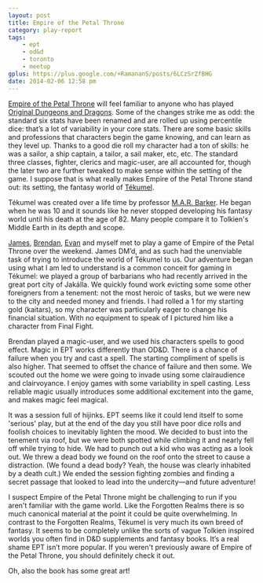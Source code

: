 ```yaml
---
layout: post
title: Empire of the Petal Throne
category: play-report
tags:
    - ept
    - od&d
    - toronto
    - meetup
gplus: https://plus.google.com/+RamananS/posts/6LCzSrZfBHG
date: 2014-02-06 12:58 pm
---
```


[Empire of the Petal Throne][1] will feel familiar to anyone who has played [Original Dungeons and Dragons][2]. Some of the changes strike me as odd: the standard six stats have been renamed and are rolled up using percentile dice: that’s a lot of variability in your core stats. There are some basic skills and professions that characters begin the game knowing, and can learn as they level up. Thanks to a good die roll my character had a ton of skills: he was a sailor, a ship captain, a tailor, a sail maker, etc, etc. The standard three classes, fighter, clerics and magic-user, are all accounted for, though the later two are further tweaked to make sense within the setting of the game. I suppose that is what really makes Empire of the Petal Throne stand out: its setting, the fantasy world of [Tékumel][3]. 

Tékumel was created over a life time by professor [M.A.R. Barker][4]. He began when he was 10 and it sounds like he never stopped developing his fantasy world until his death at the age of 82. Many people compare it to Tolkien's Middle Earth in its depth and scope.

[James][], [Brendan][], [Evan][] and myself met to play a game of Empire of the Petal Throne over the weekend. James DM’d, and as such had the unenviable task of trying to introduce the world of Tékumel to us. Our adventure began using what I am led to understand is a common conceit for gaming in Tékumel: we played a group of barbarians who had recently arrived in the great port city of Jakálla. We quickly found work evicting some some other foreigners from a tenement: not the most heroic of tasks, but we were new to the city and needed money and friends. I had rolled a 1 for my starting gold (kaitars), so my character was particularly eager to change his financial situation. With no equipment to speak of I pictured him like a character from Final Fight.

Brendan played a magic-user, and we used his characters spells to good effect. Magic in EPT works differently than OD&D. There is a chance of failure when you try and cast a spell. The starting compliment of spells is also higher. That seemed to offset the chance of failure and then some. We scouted out the home we were going to invade using some clairaudience and clairvoyance. I enjoy games with some variability in spell casting. Less reliable magic usually introduces some additional excitement into the game, and makes magic feel magical.

It was a session full of hijinks. EPT seems like it could lend itself to some 'serious' play, but at the end of the day you still have poor dice rolls and foolish choices to inevitably lighten the mood. We decided to bust into the tenement via roof, but we were both spotted while climbing it and nearly fell off while trying to hide. We had to punch out a kid who was acting as a look out. We threw a dead body we found on the roof onto the street to cause a distraction. (We found a dead body? Yeah, the house was clearly inhabited by a death cult.) We ended the session fighting zombies and finding a secret passage that looked to lead into the undercity—and future adventure!

I suspect Empire of the Petal Throne might be challenging to run if you aren't familiar with the game world. Like the Forgotten Realms there is so much canonical material at the point it could be quite overwhelming. In contrast to the Forgotten Realms, Tékumel is very much its own breed of fantasy. It seems to be completely unlike the sorts of vague Tolkien inspired worlds you often find in D&D supplements and fantasy books. It’s a real shame EPT isn’t more popular. If you weren't previously aware of Empire of the Petal Throne, you should definitely check it out.

Oh, also the book has some great art!


[1]: http://www.tekumel.com/gaming_rulesEPT.html
[2]: /tag/od&d/
[3]: http://www.tekumel.com/
[4]: http://en.wikipedia.org/wiki/M._A._R._Barker

[james]: http://grognardia.blogspot.ca/
[brendan]: http://necropraxis.com
[evan]: http://gamepieces.blogspot.ca/